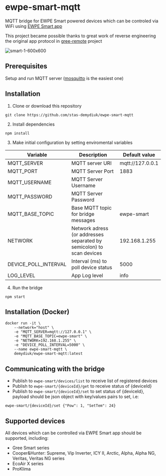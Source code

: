 # ewpe-smart-mqtt
MQTT bridge for EWPE Smart powered devices which can be controled via WiFi using [EWPE Smart app](https://play.google.com/store/apps/details?id=com.gree.ewpesmart)

This project became possible thanks to great work of reverse engineering the original app protocol in [gree-remote](https://github.com/tomikaa87/gree-remote) project

![smart-1-600x600](https://user-images.githubusercontent.com/2734836/49315058-11f16e00-f4f5-11e8-84f5-81dc9cd813f0.jpg)

## Prerequisites

Setup and run MQTT server ([mosquitto](https://mosquitto.org/) is the easiest one)

## Installation

1. Clone or download this repository
```
git clone https://github.com/stas-demydiuk/ewpe-smart-mqtt
```
2. Install dependencies
```
npm install
```
3. Make initial configuration by setting enviromental variables

| Variable | Description | Default value |
| --- | --- | --- |
| MQTT_SERVER |MQTT server URI|mqtt://127.0.0.1|
| MQTT_PORT |MQTT Server Port|1883
| MQTT_USERNAME |MQTT Server Username|
| MQTT_PASSWORD |MQTT Server Password|
| MQTT_BASE_TOPIC |Base MQTT topic for bridge messages|ewpe-smart
| NETWORK |Network adress (or addresses separated by semicolon) to scan devices |192.168.1.255
| DEVICE_POLL_INTERVAL |Interval (ms) to poll device status|5000
| LOG_LEVEL |App Log level|info

4. Run the bridge
```
npm start
```

## Installation (Docker)

```
docker run -it \
    --network="host" \
    -e "MQTT_SERVER=mqtt://127.0.0.1" \
    -e "MQTT_BASE_TOPIC=ewpe-smart" \
    -e "NETWORK=192.168.1.255" \
    -e "DEVICE_POLL_INTERVAL=5000" \
    --name ewpe-smart-mqtt \
    demydiuk/ewpe-smart-mqtt:latest
```

## Communicating with the bridge

- Publish to `ewpe-smart/devices/list` to receive list of registered devices
- Publish to `ewpe-smart/{deviceId}/get` to receive status of {deviceId}
- Publish to `ewpe-smart/{deviceId}/set` to set status of {deviceId}, payload should be json object with key/values pairs to set, i.e:
```
ewpe-smart/{deviceId}/set {"Pow": 1, "SetTem": 24}
```

## Supported devices
All devices which can be controlled via EWPE Smart app should be supported, including:

- Gree Smart series
- Cooper&Hunter: Supreme, Vip Inverter, ICY II, Arctic, Alpha, Alpha NG, Veritas, Veritas NG series
- EcoAir X series
- ProKlima
